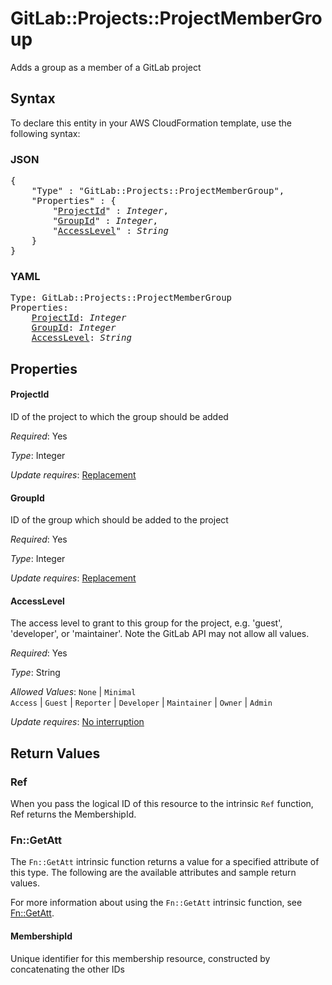 # GitLab::Projects::ProjectMemberGroup

Adds a group as a member of a GitLab project

## Syntax

To declare this entity in your AWS CloudFormation template, use the following syntax:

### JSON

<pre>
{
    "Type" : "GitLab::Projects::ProjectMemberGroup",
    "Properties" : {
        "<a href="#projectid" title="ProjectId">ProjectId</a>" : <i>Integer</i>,
        "<a href="#groupid" title="GroupId">GroupId</a>" : <i>Integer</i>,
        "<a href="#accesslevel" title="AccessLevel">AccessLevel</a>" : <i>String</i>
    }
}
</pre>

### YAML

<pre>
Type: GitLab::Projects::ProjectMemberGroup
Properties:
    <a href="#projectid" title="ProjectId">ProjectId</a>: <i>Integer</i>
    <a href="#groupid" title="GroupId">GroupId</a>: <i>Integer</i>
    <a href="#accesslevel" title="AccessLevel">AccessLevel</a>: <i>String</i>
</pre>

## Properties

#### ProjectId

ID of the project to which the group should be added

_Required_: Yes

_Type_: Integer

_Update requires_: [Replacement](https://docs.aws.amazon.com/AWSCloudFormation/latest/UserGuide/using-cfn-updating-stacks-update-behaviors.html#update-replacement)

#### GroupId

ID of the group which should be added to the project

_Required_: Yes

_Type_: Integer

_Update requires_: [Replacement](https://docs.aws.amazon.com/AWSCloudFormation/latest/UserGuide/using-cfn-updating-stacks-update-behaviors.html#update-replacement)

#### AccessLevel

The access level to grant to this group for the project, e.g. 'guest', 'developer', or 'maintainer'. Note the GitLab API may not allow all values.

_Required_: Yes

_Type_: String

_Allowed Values_: <code>None</code> | <code>Minimal Access</code> | <code>Guest</code> | <code>Reporter</code> | <code>Developer</code> | <code>Maintainer</code> | <code>Owner</code> | <code>Admin</code>

_Update requires_: [No interruption](https://docs.aws.amazon.com/AWSCloudFormation/latest/UserGuide/using-cfn-updating-stacks-update-behaviors.html#update-no-interrupt)

## Return Values

### Ref

When you pass the logical ID of this resource to the intrinsic `Ref` function, Ref returns the MembershipId.

### Fn::GetAtt

The `Fn::GetAtt` intrinsic function returns a value for a specified attribute of this type. The following are the available attributes and sample return values.

For more information about using the `Fn::GetAtt` intrinsic function, see [Fn::GetAtt](https://docs.aws.amazon.com/AWSCloudFormation/latest/UserGuide/intrinsic-function-reference-getatt.html).

#### MembershipId

Unique identifier for this membership resource, constructed by concatenating the other IDs

